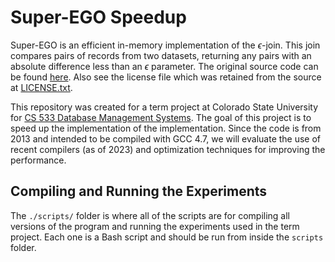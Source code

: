 # Super-EGO Speedup
Super-EGO is an efficient in-memory implementation of the $\epsilon$-join.
This join compares pairs of records from two datasets,
returning any pairs with an absolute difference less than an $\epsilon$ parameter.
The original source code can be found [here][1].
Also see the license file which was retained from the source at [LICENSE.txt][2].

This repository was created for a term project at Colorado State University for [CS 533 Database Management Systems][3].
The goal of this project is to speed up the implementation of the implementation.
Since the code is from 2013 and intended to be compiled with GCC 4.7,
we will evaluate the use of recent compilers (as of 2023) and optimization techniques for improving the performance.

## Compiling and Running the Experiments
The `./scripts/` folder is where all of the scripts are for compiling all versions of the program and running the experiments used in the term project.
Each one is a Bash script and should be run from inside the `scripts` folder.

[1]: https://ics.uci.edu/~dvk/code/SuperEGO.html
[2]: https://github.com/ryanjob42/Super-EGO-Speedup/blob/main/LICENSE.txt
[3]: https://www.cs.colostate.edu/~cs533/
